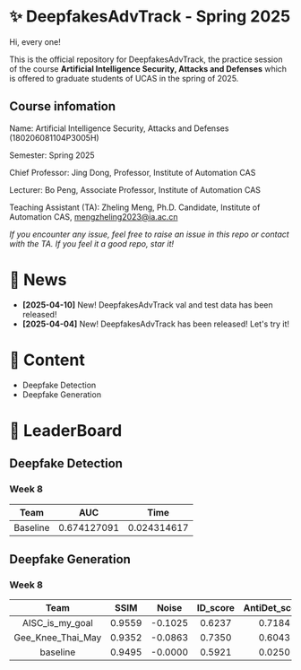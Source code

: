 # ✨ DeepfakesAdvTrack - Spring 2025
Hi, every one! 

This is the official repository for DeepfakesAdvTrack, the practice session of the course **Artificial Intelligence Security, Attacks and Defenses** which is offered to graduate students of UCAS in the spring of 2025.

## Course infomation

Name: Artificial Intelligence Security, Attacks and Defenses (180206081104P3005H)

Semester: Spring 2025

Chief Professor: Jing Dong, Professor, Institute of Automation CAS

Lecturer: Bo Peng, Associate Professor, Institute of Automation CAS

Teaching Assistant (TA): Zheling Meng, Ph.D. Candidate, Institute of Automation CAS, mengzheling2023@ia.ac.cn

*If you encounter any issue, feel free to raise an issue in this repo or contact with the TA.*
*If you feel it a good repo, star it!*

# 📣 News
- **[2025-04-10]** New! DeepfakesAdvTrack val and test data has been released!
- **[2025-04-04]** New! DeepfakesAdvTrack has been released! Let's try it! 


# 📜 Content
- Deepfake Detection
- Deepfake Generation


# 🥇 LeaderBoard
## Deepfake Detection

### Week 8
|Team | AUC | Time |
|:-----:|:----:|:------:|
|Baseline|0.674127091|0.024314617|


## Deepfake Generation
### Week 8
|Team | SSIM | Noise | ID_score | AntiDet_score | Overall_score |
|:-----:|:----:|:------:|:----:|:------:|:----:|
|AISC_is_my_goal|0.9559|-0.1025|0.6237|0.7184|2.1955|
|Gee_Knee_Thai_May|0.9352|-0.0863|0.7350|0.6043|2.1881|
|baseline|0.9495|-0.0000|0.5921|0.0250|1.5666|
